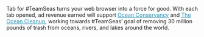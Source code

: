 <div><p>Tab for #TeamSeas turns your web browser into a force for good. With each tab opened, ad revenue earned will support <a href="http://oceanconservancy.org"><span  style="color:#2690b3;text-decoration:underline;">Ocean Conservancy</span></a> and <a href="http://theoceancleanup.com"><span style="color:#2690b3;text-decoration:underline;">The Ocean Cleanup</span></a>, working towards #TeamSeas’ goal of removing 30 million pounds of trash from oceans, rivers, and lakes around the world.</p></div>

